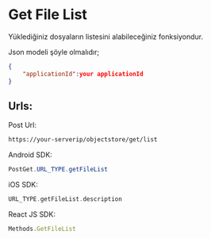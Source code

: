 # **Get File List**

Yüklediğiniz dosyaların listesini alabileceğiniz fonksiyondur.

Json modeli şöyle olmalıdır;

```json
{
    "applicationId":your applicationId
}
```

## **Urls:**

Post Url:

```html
https://your-serverip/objectstore/get/list
```

Android SDK:

```java
PostGet.URL_TYPE.getFileList
```

iOS SDK:

```swift
URL_TYPE.getFileList.description
```

React JS SDK:

```js
Methods.GetFileList
```

##